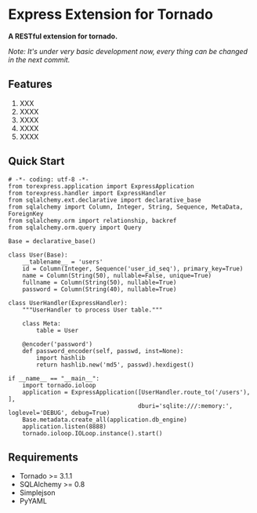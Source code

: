 Express Extension for Tornado
======================

**A RESTful extension for tornado.**

*Note: It's under very basic development now, every thing can be changed in the next commit.*

Features
----------------------
1. XXX
1. XXXX
1. XXXX
1. XXXX
1. XXXX

Quick Start
----------------------

	# -*- coding: utf-8 -*-
	from torexpress.application import ExpressApplication
	from torexpress.handler import ExpressHandler
	from sqlalchemy.ext.declarative import declarative_base
	from sqlalchemy import Column, Integer, String, Sequence, MetaData, ForeignKey
	from sqlalchemy.orm import relationship, backref
	from sqlalchemy.orm.query import Query

	Base = declarative_base()

	class User(Base):
	    __tablename__ = 'users'
	    id = Column(Integer, Sequence('user_id_seq'), primary_key=True)
	    name = Column(String(50), nullable=False, unique=True)
	    fullname = Column(String(50), nullable=True)
	    password = Column(String(40), nullable=True)
	
	class UserHandler(ExpressHandler):
	    """UserHandler to process User table."""
	
	    class Meta:
	        table = User
	
	    @encoder('password')
	    def password_encoder(self, passwd, inst=None):
	        import hashlib
	        return hashlib.new('md5', passwd).hexdigest()

	if __name__ == "__main__":
	    import tornado.ioloop
	    application = ExpressApplication([UserHandler.route_to('/users'), ],
	                                     dburi='sqlite:///:memory:', loglevel='DEBUG', debug=True)
	    Base.metadata.create_all(application.db_engine)
	    application.listen(8888)
	    tornado.ioloop.IOLoop.instance().start()


Requirements
----------------------

- Tornado >= 3.1.1
- SQLAlchemy >= 0.8
- Simplejson
- PyYAML
